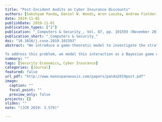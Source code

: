 ```yaml
---
title: "Post-Incident Audits on Cyber Insurance Discounts"
authors: [Sakshyam Panda, Daniel W. Woods, Aron Laszka, Andrew Fielder, Emmanouil Panaousis]
date: 2019-11-01
publishDate: 2019-11-01
publication_types: ["2"]
publication: "_Computers & Security_, Vol. 87, pp. 101593 (November 2019)"
publication_short: "_Computers & Security_"
doi: "10.1016/j.cose.2019.101593"
abstract: "We introduce a game-theoretic model to investigate the strategic interaction between a cyber insurance policyholder whose premium depends on her self-reported security level and an insurer with the power to audit the security level upon receiving an indemnity claim. Audits can reveal fraudulent (or simply careless) policyholders not following reported security procedures, in which case the insurer can refuse to indemnify the policyholder. However, the insurer has to bear an audit cost even when the policyholders have followed the prescribed security procedures. As audits can be expensive, a key problem insurers face is to devise an auditing strategy to deter policyholders from misrepresenting their security levels to gain a premium discount. This decision-making problem was motivated by conducting interviews with underwriters and reviewing regulatory filings in the US; we discovered that premiums are determined by security posture, yet this is often self-reported and insurers are concerned by whether security procedures are practised as reported by the policyholders.

To address this problem, we model this interaction as a Bayesian game of incomplete information and devise optimal auditing strategies for the insurers considering the possibility that the policyholder may misrepresent her security level. To the best of our knowledge, this work is the first theoretical consideration of post-incident claims management in cyber security. Our model captures the trade-off between the incentive to exaggerate security posture during the application process and the possibility of punishment for non-compliance with reported security policies. Simulations demonstrate that common sense techniques are not as efficient at providing effective cyber insurance audit decisions as the ones computed using game theory."
summary: ""
tags: [Security Economics, Cyber Insurance]
categories: [Journal]
featured: false
url_pdf: "http://www.manospanaousis.com/papers/panda2019post.pdf"
image:
  caption: ""
  focal_point: ""
  preview_only: false
projects: []
slides: ""
note: "(JCR 2019: 3.579)"

---
```

